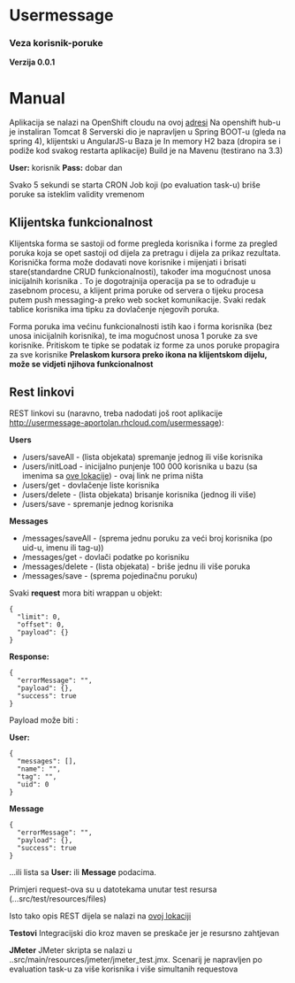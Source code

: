 # Usermessage

### Veza korisnik-poruke
**Verzija 0.0.1**

# Manual

Aplikacija se nalazi na OpenShift cloudu na ovoj [adresi](http://usermessage-aportolan.rhcloud.com/usermessage)
Na openshift hub-u je instaliran Tomcat 8
Serverski dio je napravljen u Spring BOOT-u (gleda na spring 4), klijentski u AngularJS-u
Baza je In memory H2 baza (dropira se i podiže kod svakog restarta aplikacije)
Build je na Mavenu (testirano na 3.3)

**User:** korisnik
**Pass:** dobar dan

Svako 5 sekundi se starta CRON Job koji (po evaluation task-u) briše poruke sa isteklim validity vremenom

## Klijentska funkcionalnost
Klijentska forma se sastoji od forme pregleda korisnika i forme za pregled poruka koja se opet sastoji od dijela za pretragu i dijela za prikaz rezultata.
Korisnička forma može dodavati nove korisnike i mijenjati i brisati stare(standardne CRUD funkcionalnosti), također ima mogućnost unosa inicijalnih korisnika . To je dogotrajnija operacija pa se to odrađuje u zasebnom procesu, a klijent prima poruke od servera o tijeku procesa putem push messaging-a preko web socket komunikacije. Svaki redak tablice korisnika ima tipku za dovlačenje njegovih poruka. 

Forma poruka ima većinu funkcionalnosti istih kao i forma korisnika (bez unosa inicijalnih korisnika), te ima mogućnost unosa 1 poruke za sve korisnike. Pritiskom te tipke se podatak iz forme za unos poruke propagira za sve korisnike
**Prelaskom kursora preko ikona na klijentskom dijelu, može se vidjeti njihova funkcionalnost** 
 

## Rest linkovi 
REST linkovi su (naravno, treba nadodati još root aplikacije http://usermessage-aportolan.rhcloud.com/usermessage):

**Users**
- /users/saveAll - (lista objekata) spremanje jednog ili više korisnika
- /users/initLoad - inicijalno punjenje 100 000 korisnika u bazu (sa imenima sa [ove lokacije](http://www.quietaffiliate.com/free-first-name-and-last-name-databases-csv-and-sql/)) - ovaj link ne prima ništa
- /users/get - dovlačenje liste korisnika
- /users/delete - (lista objekata) brisanje korisnika (jednog ili više)
- /users/save - spremanje jednog korisnika

**Messages**
- /messages/saveAll - (sprema jednu poruku za veći broj korisnika (po uid-u, imenu ili tag-u))
- /messages/get - dovlači podatke po korisniku
- /messages/delete - (lista objekata) - briše jednu ili više poruka
- /messages/save - (sprema pojedinačnu poruku)


Svaki **request** mora biti wrappan u objekt:
```
{
  "limit": 0,
  "offset": 0,
  "payload": {}
}
```
**Response:**
```
{
  "errorMessage": "",
  "payload": {},
  "success": true
}
```

Payload može biti :

**User:**
```
{
  "messages": [],
  "name": "",
  "tag": "",
  "uid": 0
}
```
**Message**
```
{
  "errorMessage": "",
  "payload": {},
  "success": true
}
```
...ili lista sa **User:** ili **Message** podacima.

Primjeri request-ova su u datotekama unutar test resursa (...src/test/resources/files)

Isto tako opis REST dijela se nalazi na [ovoj lokaciji](http://usermessage-aportolan.rhcloud.com/usermessage/jsondoc-ui.html?url=http://localhost:8400/usermessage/jsondoc#)

**Testovi**
Integracijski dio kroz maven se preskače jer je resursno zahtjevan

**JMeter**
JMeter skripta se nalazi u ..src/main/resources/jmeter/jmeter_test.jmx. Scenarij je napravljen po evaluation task-u za više korisnika i više simultanih requestova 
